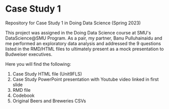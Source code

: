 # Case Study 1
Repository for Case Study 1 in Doing Data Science (Spring 2023)

This project was assigned in the Doing Data Science course at SMU's DataScience@SMU Program. As a pair, my partner, Banu Pulluhainaidu and me performed an exploratory data analysis and addressed the 9 questions listed in the RMD/HTML files to ultimately present as a mock presentation to Budweiser executives. 

Here you will find the following:
1. Case Study HTML file (Unit9FLS)
2. Case Study PowerPoint presentation with Youtube video linked in first slide
3. RMD file
4. Codebook
5. Original Beers and Breweries CSVs
